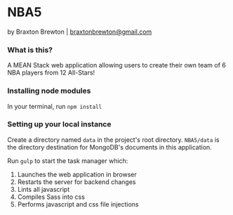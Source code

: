 # NBA5
by Braxton Brewton | braxtonbrewton@gmail.com

### What is this?
A MEAN Stack web application allowing users to create their own team of 6 NBA players from 12 All-Stars!

### Installing node modules

In your terminal, run `npm install`

### Setting up your local instance

Create a directory named `data` in the project's root directory. `NBA5/data` is the directory destination for MongoDB's documents in this application.

Run `gulp` to start the task manager which:
  1. Launches the web application in browser
  2. Restarts the server for backend changes
  3. Lints all javascript
  4. Compiles Sass into css
  5. Performs javascript and css file injections
